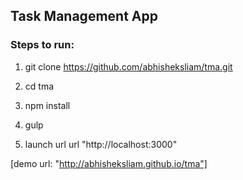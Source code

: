 ## Task Management App

### Steps to run:

1. git clone https://github.com/abhisheksliam/tma.git

2. cd tma

3. npm install

4. gulp

5. launch url url "http://localhost:3000"

[demo url: "http://abhisheksliam.github.io/tma"]
